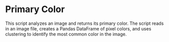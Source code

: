 # Primary Color

This script analyzes an image and returns its primary color. The script reads in an image file, creates a Pandas DataFrame of pixel colors, and uses clustering to identify the most common color in the image.
